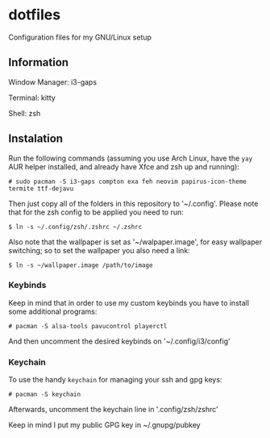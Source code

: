 # dotfiles
Configuration files for my GNU/Linux setup

## Information

Window Manager: i3-gaps

Terminal: kitty

Shell: zsh

## Instalation

Run the following commands (assuming you use Arch Linux, have the `yay` AUR helper installed, and already have Xfce and zsh up and running):

  `# sudo pacman -S i3-gaps compton exa feh neovim papirus-icon-theme termite ttf-dejavu`

Then just copy all of the folders in this repository to '~/.config'. Please note that for the zsh config to be applied you need to run:

  `$ ln -s ~/.config/zsh/.zshrc ~/.zshrc`

Also note that the wallpaper is set as '~/walpaper.image', for easy wallpaper switching; so to set the wallpaper you also need a link:

  `$ ln -s ~/wallpaper.image /path/to/image`

### Keybinds

Keep in mind that in order to use my custom keybinds you have to install some additional programs:

  `# pacman -S alsa-tools pavucontrol playerctl`

And then uncomment the desired keybinds on '~/.config/i3/config'

### Keychain

To use the handy `keychain` for managing your ssh and gpg keys:

  `# pacman -S keychain`

Afterwards, uncomment the keychain line in '.config/zsh/zshrc'

Keep in mind I put my public GPG key in ~/.gnupg/pubkey
